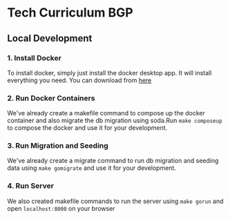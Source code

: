 # Tech Curriculum BGP

## Local Development

### 1. Install Docker

To install docker, simply just install the docker desktop app. It will install everything you need. You can download from [here](https://www.docker.com/products/docker-desktop/)

### 2. Run Docker Containers

We've already create a makefile command to compose up the docker container and also migrate the db migration using soda.Run `make composeup` to compose the docker and use it for your development.

### 3. Run Migration and Seeding

We've already create a migrate command to run db migration and seeding data using `make gomigrate` and use it for your development.

### 4. Run Server

We also created makefile commands to run the server using `make gorun` and open `localhost:8000` on your browser
